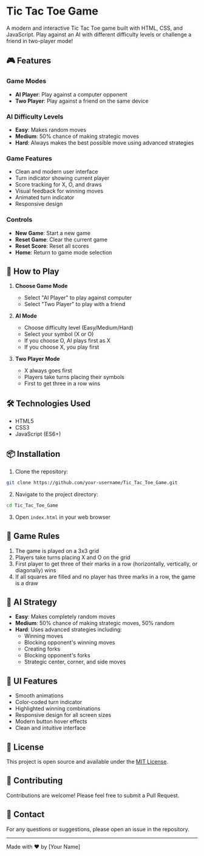 # Tic Tac Toe Game

A modern and interactive Tic Tac Toe game built with HTML, CSS, and JavaScript. Play against an AI with different difficulty levels or challenge a friend in two-player mode!

## 🎮 Features

### Game Modes
- **AI Player**: Play against a computer opponent
- **Two Player**: Play against a friend on the same device

### AI Difficulty Levels
- **Easy**: Makes random moves
- **Medium**: 50% chance of making strategic moves
- **Hard**: Always makes the best possible move using advanced strategies

### Game Features
- Clean and modern user interface
- Turn indicator showing current player
- Score tracking for X, O, and draws
- Visual feedback for winning moves
- Animated turn indicator
- Responsive design

### Controls
- **New Game**: Start a new game
- **Reset Game**: Clear the current game
- **Reset Score**: Reset all scores
- **Home**: Return to game mode selection

## 🚀 How to Play

1. **Choose Game Mode**
   - Select "AI Player" to play against computer
   - Select "Two Player" to play with a friend

2. **AI Mode**
   - Choose difficulty level (Easy/Medium/Hard)
   - Select your symbol (X or O)
   - If you choose O, AI plays first as X
   - If you choose X, you play first

3. **Two Player Mode**
   - X always goes first
   - Players take turns placing their symbols
   - First to get three in a row wins

## 🛠️ Technologies Used

- HTML5
- CSS3
- JavaScript (ES6+)

## 📦 Installation

1. Clone the repository:
```bash
git clone https://github.com/your-username/Tic_Tac_Toe_Game.git
```

2. Navigate to the project directory:
```bash
cd Tic_Tac_Toe_Game
```

3. Open `index.html` in your web browser

## 🎯 Game Rules

1. The game is played on a 3x3 grid
2. Players take turns placing X and O on the grid
3. First player to get three of their marks in a row (horizontally, vertically, or diagonally) wins
4. If all squares are filled and no player has three marks in a row, the game is a draw

## 🤖 AI Strategy

- **Easy**: Makes completely random moves
- **Medium**: 50% chance of making strategic moves, 50% random
- **Hard**: Uses advanced strategies including:
  - Winning moves
  - Blocking opponent's winning moves
  - Creating forks
  - Blocking opponent's forks
  - Strategic center, corner, and side moves

## 🎨 UI Features

- Smooth animations
- Color-coded turn indicator
- Highlighted winning combinations
- Responsive design for all screen sizes
- Modern button hover effects
- Clean and intuitive interface

## 📝 License

This project is open source and available under the [MIT License](LICENSE).

## 👥 Contributing

Contributions are welcome! Please feel free to submit a Pull Request.

## 📧 Contact

For any questions or suggestions, please open an issue in the repository.

---
Made with ❤️ by [Your Name]
